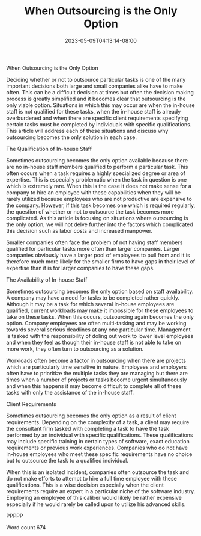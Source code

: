 ﻿---
title: "When Outsourcing is the Only Option"
date: 2023-05-09T04:13:14-08:00
description: "Outsourcing Ebooks and Software Jobs txt Tips for Web Success"
featured_image: "/images/Outsourcing Ebooks and Software Jobs txt.jpg"
tags: ["Outsourcing Ebooks and Software Jobs txt"]
---

When Outsourcing is the Only Option

Deciding whether or not to outsource particular tasks is one of the many important decisions both large and small companies alike have to make often. This can be a difficult decision at times but often the decision making process is greatly simplified and it becomes clear that outsourcing is the only viable option. Situations in which this may occur are when the in-house staff is not qualified for these tasks, when the in-house staff is already overburdened and when there are specific client requirements specifying certain tasks must be completed by individuals with specific qualifications. This article will address each of these situations and discuss why outsourcing becomes the only solution in each case. 

The Qualification of In-house Staff

Sometimes outsourcing becomes the only option available because there are no in-house staff members qualified to perform a particular task. This often occurs when a task requires a highly specialized degree or area of expertise. This is especially problematic when the task in question is one which is extremely rare. When this is the case it does not make sense for a company to hire an employee with these capabilities when they will be rarely utilized because employees who are not productive are expensive to the company. However, if this task becomes one which is required regularly, the question of whether or not to outsource the task becomes more complicated. As this article is focusing on situations where outsourcing is the only option, we will not delve further into the factors which complicated this decision such as labor costs and increased manpower. 

Smaller companies often face the problem of not having staff members qualified for particular tasks more often than larger companies. Larger companies obviously have a larger pool of employees to pull from and it is therefore much more likely for the smaller firms to have gaps in their level of expertise than it is for larger companies to have these gaps. 

The Availability of In-house Staff

Sometimes outsourcing becomes the only option based on staff availability. A company may have a need for tasks to be completed rather quickly. Although it may be a task for which several in-house employees are qualified, current workloads may make it impossible for these employees to take on these tasks. When this occurs, outsourcing again becomes the only option. Company employees are often multi-tasking and may be working towards several serious deadlines at any one particular time. Management is tasked with the responsibility of doling out work to lower level employees and when they feel as though their in-house staff is not able to take on more work, they often turn to outsourcing as a solution.

Workloads often become a factor in outsourcing when there are projects which are particularly time sensitive in nature. Employees and employers often have to prioritize the multiple tasks they are managing but there are times when a number of projects or tasks become urgent simultaneously and when this happens it may become difficult to complete all of these tasks with only the assistance of the in-house staff.

Client Requirements 

Sometimes outsourcing becomes the only option as a result of client requirements. Depending on the complexity of a task, a client may require the consultant firm tasked with completing a task to have the task performed by an individual with specific qualifications. These qualifications may include specific training in certain types of software, exact education requirements or previous work experiences. Companies who do not have in-house employees who meet these specific requirements have no choice but to outsource the task to a qualified individual. 

When this is an isolated incident, companies often outsource the task and do not make efforts to attempt to hire a full time employee with these qualifications. This is a wise decision especially when the client requirements require an expert in a particular niche of the software industry. Employing an employee of this caliber would likely be rather expensive especially if he would rarely be called upon to utilize his advanced skills.  

PPPPP

Word count 674


